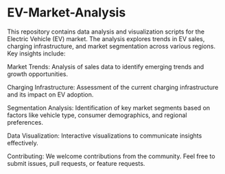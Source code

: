 # EV-Market-Analysis
This repository contains data analysis and visualization scripts for the Electric Vehicle (EV) market. The analysis explores trends in EV sales, charging infrastructure, and market segmentation across various regions. Key insights include:

Market Trends: Analysis of sales data to identify emerging trends and growth opportunities.

Charging Infrastructure: Assessment of the current charging infrastructure and its impact on EV adoption.

Segmentation Analysis: Identification of key market segments based on factors like vehicle type, consumer demographics, and regional preferences.

Data Visualization: Interactive visualizations to communicate insights effectively.


Contributing:
We welcome contributions from the community. Feel free to submit issues, pull requests, or feature requests.
